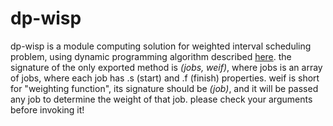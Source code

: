 dp-wisp
=================
dp-wisp is a module computing solution for weighted interval scheduling problem, using dynamic programming algorithm described [here](http://courses.cs.washington.edu/courses/cse521/13wi/slides/06dp-sched.pdf). the signature of the only exported method is _(jobs, weif)_, where jobs is an array of jobs, where each job has .s (start) and .f (finish) properties. weif is short for "weighting function", its signature should be _(job)_, and it will be passed any job to determine the weight of that job. please check your arguments before invoking it!